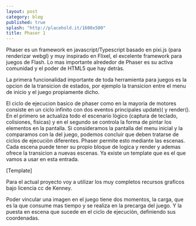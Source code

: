 ```yaml
---
layout: post
category: blog
published: true
splash: "http://placehold.it/1600x500"
title: Phaser 1
---
```


Phaser es un framework en javascript/Typescript basado en pixi.js (para renderizar webgl) y muy inspirado en Flixel, el excelente framework para juegos de Flash.  Lo mas importante alrededor de Phaser es su activa comunidad y el poder de HTML5 que hay detràs.

La primera funcionalidad importante de toda herramienta para juegos es la opcion de la transicion de estados, por ejemplo la transicion entre el menu de inicio y el juego propiamente dicho.

El ciclo de ejecucion basico de phaser como en la mayoria de motores consiste en un ciclo infinito con dos eventos principales update)( y render().  En el primero se actualiza todo el escenario lògico (captura de teclado, colisiones, fisicas) y en el segundo se controla la forma de pintar los elementos en la pantalla.
 Si consideramos la pantalla del menu inicial y la comparamos con la del juego, podemos concluir que deben tratarse de ciclos de ejecuciòn diferentes.  Phaser permite esto mediante las escenas.  Cada escena puede tener su propio bloque de logica y render y ademas ofrece la transicion a nuevas escenas.  Ya existe un template que es el que vamos a usar en esta entrada.
 
 [Template]
 
 Para el actual proyecto voy a utilizar los muy completos recursos graficos bajo licencia cc de Kenney.
 
 Poder vincular una imagen en el juego tiene dos momentos, la carga, que es la que consume mas tiempo y se realiza en la precarga del juego.  Y la puesta en escena que sucede en el ciclo de ejecuciòn, definiendo sus coordenadas.